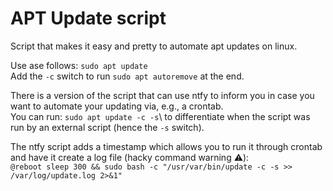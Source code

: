 # APT Update script
Script that makes it easy and pretty to automate apt updates on linux.

Use ase follows:
`sudo apt update`\
Add the `-c` switch to run `sudo apt autoremove` at the end.

There is a version of the script that can use ntfy to inform you in case you want to automate your updating via, e.g., a crontab.\
You can run: `sudo apt update -c -s`\ to differentiate when the script was run by an external script (hence the `-s` switch).

The ntfy script adds a timestamp which allows you to run it through crontab and have it create a log file (hacky command warning ⚠️):\
`@reboot sleep 300 && sudo bash -c "/usr/var/bin/update -c -s >> /var/log/update.log 2>&1"`
